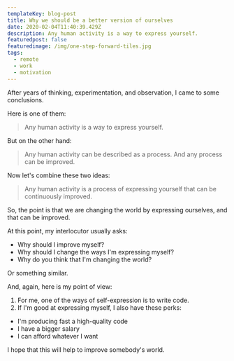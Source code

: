 ```yaml
---
templateKey: blog-post
title: Why we should be a better version of ourselves
date: 2020-02-04T11:40:39.429Z
description: Any human activity is a way to express yourself.
featuredpost: false
featuredimage: /img/one-step-forward-tiles.jpg
tags:
  - remote
  - work
  - motivation
---
```

After years of thinking, experimentation, and observation, I came to some conclusions.

Here is one of them:

> Any human activity is a way to express yourself.

But on the other hand:

> Any human activity can be described as a process. And any process can be improved.

Now let's combine these two ideas:

> Any human activity is a process of expressing yourself that can be continuously improved.

So, the point is that we are changing the world by expressing ourselves, and that can be improved.

At this point, my interlocutor usually asks:

- Why should I improve myself?
- Why should I change the ways I'm expressing myself?
- Why do you think that I'm changing the world?

Or something similar.

And, again, here is my point of view:

1. For me, one of the ways of self-expression is to write code.
2. If I'm good at expressing myself, I also have these perks:
- I'm producing fast a high-quality code
- I have a bigger salary
- I can afford whatever I want

I hope that this will help to improve somebody's world.
